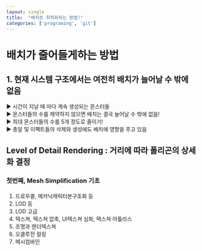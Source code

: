```yaml
---
layout: single
title:  "배치로 최적화하는 방법!"
categories: ['programing', 'git']
---
```


# 배치가 줄어들게하는 방법  

## 1.  현재 시스템 구조에서는 여전히 배치가 늘어날 수 밖에 없음
▶ 시간이 지날 때 마다 계속 생성되는 몬스터들  
▶ 몬스터들의 수를 제약하지 않으면 배치는 결국 늘어날 수 밖에 없음!  
▶ 최대 몬스터들의 수를 5개 정도로 줄이기!  
▶ 총알 및 이펙트들의 삭제와 생성에도 배치에 영향을 주고 있음  

## Level of Detail Rendering : 거리에 따라 폴리곤의 상세화 결정
### 첫번째, Mesh Simplification 기초
#### 

1. 드로우콜, 메카닉캐릭터본구조화 등  
2. LOD 등  
3. LOD 고급  
4. 텍스쳐, 텍스쳐 압축, UI텍스쳐 심화, 텍스쳐 아틀라스  
5. 조명과 렌더텍스쳐  
6. 오클루전 컬링  
7. 메시컴바인  
